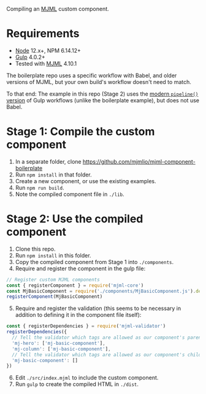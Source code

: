 Compiling an [MJML](https://github.com/mjmlio/mjml) custom component.

# Requirements

* [Node](https://nodejs.org/en/download/) 12.x+, NPM 6.14.12+
* [Gulp](https://gulpjs.com/docs/en/getting-started/quick-start) 4.0.2+
* Tested with [MJML](https://github.com/mjmlio/mjml/releases) 4.10.1

The boilerplate repo uses a specific workflow with Babel, and older versions of MJML, but your own build's workflow doesn't need to match.

To that end: The example in this repo (Stage 2) uses the [modern `pipeline()` version](https://github.com/gulpjs/gulp/discussions/2586) of Gulp workflows (unlike the boilerplate example), but does not use Babel.

# Stage 1: Compile the custom component

1. In a separate folder, clone https://github.com/mjmlio/mjml-component-boilerplate
2. Run `npm install` in that folder.
3. Create a new component, or use the existing examples.
4. Run `npm run build`.
5. Note the compiled component file in `./lib`.

# Stage 2: Use the compiled component

1. Clone this repo.
2. Run `npm install` in this folder.
3. Copy the compiled component from Stage 1 into `./components`.
4. Require and register the component in the gulp file:

```js
// Register custom MJML components
const { registerComponent } = require('mjml-core')
const MjBasicComponent = require('./components/MjBasicComponent.js').default
registerComponent(MjBasicComponent)
```

5. Require and register the validation (this seems to be necessary in addition
to defining it in the component file itself):

```js
const { registerDependencies } = require('mjml-validator')
registerDependencies({
  // Tell the validator which tags are allowed as our component's parent
  'mj-hero': ['mj-basic-component'],
  'mj-column': ['mj-basic-component'],
  // Tell the validator which tags are allowed as our component's children
  'mj-basic-component': []
})
```

6. Edit `./src/index.mjml` to include the custom component.
7. Run `gulp` to create the compiled HTML in `./dist`.

